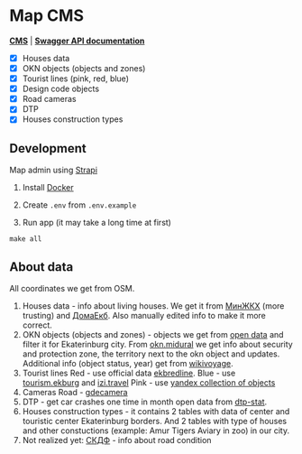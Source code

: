 # Map CMS

**[CMS](https://map-api.ekaterinburg.io/)** | **[Swagger API documentation](https://map-api.ekaterinburg.io/documentation)**

- [x] Houses data
- [x] OKN objects (objects and zones)
- [x] Tourist lines (pink, red, blue)
- [x] Design code objects
- [x] Road cameras
- [x] DTP
- [x] Houses construction types

## Development

Map admin using [Strapi](https://strapi.io/)

1. Install [Docker](https://docs.docker.com/engine/install/)

2. Create `.env` from `.env.example`

3. Run app (it may take a long time at first)
```
make all
```

## About data
All coordinates we get from OSM.
1. Houses data - info about living houses. We get it from [МинЖКХ](https://dom.mingkh.ru) (more trusting) and [ДомаЕкб](https://domaekb.ru). Also manually edited info to make it more correct.
2. OKN objects (objects and zones) - objects we get from [open data](https://opendata.mkrf.ru/opendata/7705851331-egrkn) and filter it for Ekaterinburg city. From [okn.midural](https://okn.midural.ru) we get info about security and protection zone, the territory next to the okn object and updates. Additional info (object status, year) get from [wikivoyage](https://ru.wikivoyage.org/wiki).
3. Tourist lines
Red - use official data [ekbredline](https://www.ekbredline.ru).
Blue - use [tourism.ekburg](http://tourism.ekburg.ru/) and [izi.travel](https://www.izi.travel/ru/085f-mesta-v-ekaterinburge-svyazannye-s-carskoy-semyoy)
Pink - use [yandex collection of objects](https://yandex.ru/maps/discovery/gde-smotret-sovremennoe-ulichnoe-iskusstvo)
4. Cameras Road - [gdecamera](https://gdecamera.ru/)
5. DTP - get car crashes one time in month open data from [dtp-stat](https://dtp-stat.ru/).
6. Houses construction types - it contains 2 tables with data of center and touristic center Ekaterinburg borders. And 2 tables with type of houses and other constuctions (example: Amur Tigers Aviary in zoo) in our city.
7. Not realized yet: [СКДФ](https://xn--m1a.xn--d1aluo.xn--p1ai/opendata) - info about road condition
